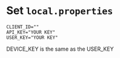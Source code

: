 # Set `local.properties`

```
CLIENT_ID=""
API_KEY="YOUR KEY"
USER_KEY="YOUR KEY"
```
DEVICE_KEY is the same as the USER_KEY
